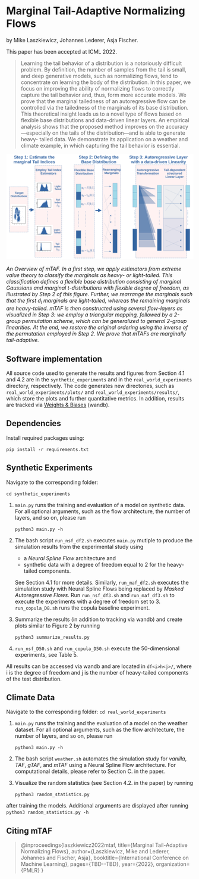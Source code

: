 # Marginal Tail-Adaptive Normalizing Flows

by
Mike Laszkiewicz,
Johannes Lederer,
Asja Fischer.

This paper has been accepted at ICML 2022.

> Learning the tail behavior of a distribution is a
notoriously difficult problem. By definition, the
number of samples from the tail is small, and deep
generative models, such as normalizing flows,
tend to concentrate on learning the body of the distribution. In this paper, we focus on improving the
ability of normalizing flows to correctly capture
the tail behavior and, thus, form more accurate
models. We prove that the marginal tailedness
of an autoregressive flow can be controlled via
the tailedness of the marginals of its base distribution. This theoretical insight leads us to a
novel type of flows based on flexible base distributions and data-driven linear layers. An empirical analysis shows that the proposed method
improves on the accuracy—especially on the tails
of the distribution—and is able to generate heavy-
tailed data. We demonstrate its application on a
weather and climate example, in which capturing
the tail behavior is essential. 

![](overview.png)

*An Overview of mTAF. In a first step, we apply estimators from extreme value theory to classify the marginals as heavy- or
light-tailed. This classification defines a flexible base distribution consisting of marginal Gaussians and marginal t-distributions with
flexible degree of freedom, as illustrated by Step 2 of this figure. Further, we rearrange the marginals such that the first $d_l$ marginals are
light-tailed, whereas the remaining marginals are heavy-tailed. mTAF is then constructed using several flow-layers as visualized in Step 3:
we employ a triangular mapping, followed by a 2-group permutation scheme, which can be generalized to general 2-group linearities. At the end,
we restore the original ordering using the inverse of the permutation employed in Step 2. We prove that mTAFs are marginally tail-adaptive.*




## Software implementation
All source code used to generate the results and figures from Section 4.1 and 4.2 are in
the `synthetic_experiments` and in the `real_world_experiments` directory, respectively.
The code generates new directories, such as `real_world_experiments/plots/` and `real_world_experiments/results/`,
which store the plots and further quantitative metrics. 
In addition, results are tracked via [Weights & Biases](https://wandb.ai/site) (wandb).

## Dependencies
Install required packages using:
    
    pip install -r requirements.txt

## Synthetic Experiments 
Navigate to the corresponding folder: 

    cd synthetic_experiments
    
    
1. `main.py` runs the training and evaluation of a model on synthetic data. For all optional arguments, such as the flow architecture, the number of layers, 
and so on, please run 
    ```
    python3 main.py -h 
    ```
   
2. The bash script `run_nsf_df2.sh` executes `main.py` mutiple to produce the simulation results from the experimental study using 
    - a *Neural Spline Flow* architecture and
    - synthetic data with a degree of freedom equal to $2$ for the heavy-tailed components.
    
    See Section 4.1 for more details. Similarly, `run_maf_df2.sh` executes the simulation study with Neural Spline Flows being replaced by *Masked Autoregressive Flows*. Run `run_nsf_df3.sh` 
and `run_maf_df3.sh` to execute the experiments with a degree of freedom set to $3$. `run_copula_D8.sh` runs the copula baseline experiment. 

3. Summarize the results (in addition to tracking via wandb) and create plots similar to Figure 2 by running 
    ```
    python3 summarize_results.py
    ```
    
4. `run_nsf_D50.sh` and `run_copula_D50.sh` execute the $50$-dimensional experiments, see Table 5.
  
All results can be accessed via wandb and are located in `df<i>h<j>/`, where i is the degree of freedom and j is the number of heavy-tailed components
of the test distribution. 

## Climate Data
Navigate to the corresponding folder: 
    ```
    cd real_world_experiments 
    ```
1. `main.py` runs the training and the evaluation of a model on the weather dataset. For all optional arguments, such as the flow architecture, the number of layers, 
and so on, please run 
    ```
    python3 main.py -h 
    ```
2. The bash script `weather.sh` automates the simulation study for *vanilla*, *TAF*, *gTAF*, and *mTAF* using a Neural Spline Flow architecture.
For computational details, please refer to Section C. in the paper. 

3. Visualize the random statistics (see Section 4.2. in the paper) by running 
    ```
    python3 random_statistics.py 
    ```
after training the models. Additional arguments are displayed after running 
    ```
    python3 random_statistics.py -h 
    ```
    

## Citing mTAF
> @inproceedings{laszkiewicz2022mtaf,
  title={Marginal Tail-Adaptive Normalizing Flows},
  author={Laszkiewicz, Mike and Lederer, Johannes and Fischer, Asja},
  booktitle={International Conference on Machine Learning},
  pages={TBD--TBD},
  year={2022},
  organization={PMLR}
}
